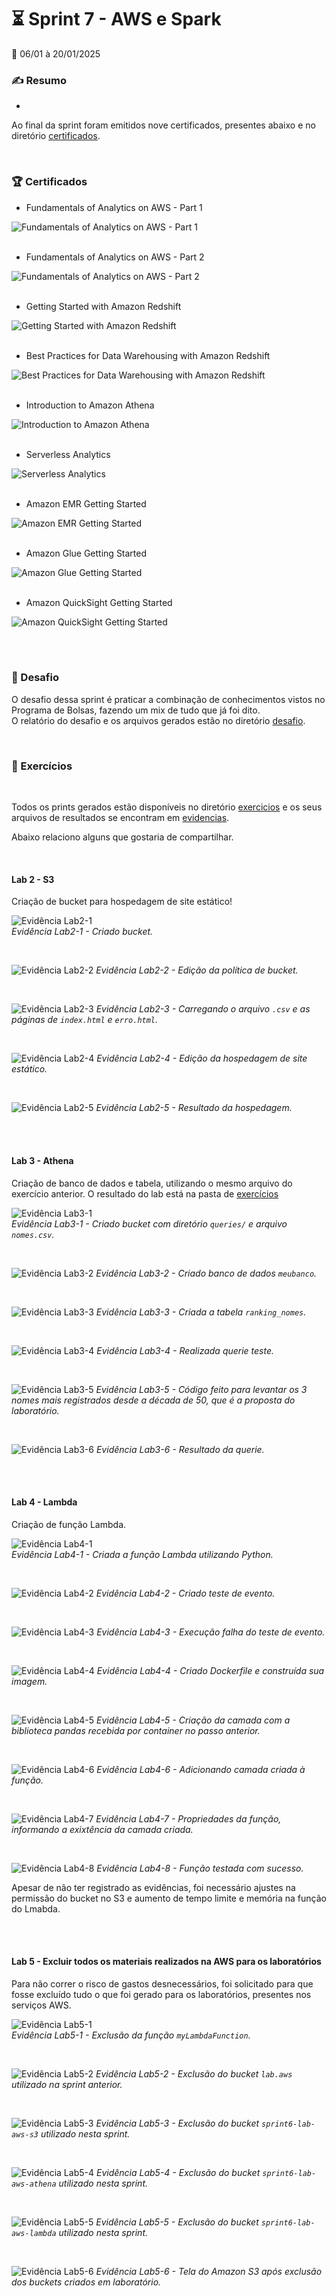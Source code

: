 # :hourglass_flowing_sand: Sprint 7 - AWS e Spark
:calendar: 06/01 à 20/01/2025


### :writing_hand: Resumo

- 



Ao final da sprint foram emitidos nove certificados, presentes abaixo e no diretório [certificados](./certificados/).

<br>

### :trophy: Certificados

- Fundamentals of Analytics on AWS - Part 1

![Fundamentals of Analytics on AWS - Part 1](./certificados/s6_AWS-Fundamentals-of-Anelytics-on-AWS-Part-1.jpg)
<br><br>

- Fundamentals of Analytics on AWS - Part 2

![Fundamentals of Analytics on AWS - Part 2](./certificados/s6_AWS-Fundamentals-of-Anelytics-on-AWS-Part-2.jpg)
<br><br>

- Getting Started with Amazon Redshift

![Getting Started with Amazon Redshift](./certificados/s6_AWS-Getting-Started-with-Amazon-Redshift.jpg)
<br><br>

- Best Practices for Data Warehousing with Amazon Redshift

![Best Practices for Data Warehousing with Amazon Redshift](./certificados/s6_AWS-Best-Practices-for-Data-Warehousing-with-Amazon-Redshift.jpg)
<br><br>

- Introduction to Amazon Athena

![Introduction to Amazon Athena](./certificados/s6_AWS-Introduction-to-Amazon-Athena.jpg)
<br><br>

- Serverless Analytics

![Serverless Analytics](./certificados/s6_AWS-Serverless-Analytics.jpg)
<br><br>

- Amazon EMR Getting Started

![Amazon EMR Getting Started](./certificados/s6_AWS-Amazon-EMR-Getting-Started.jpg)
<br><br>

- Amazon Glue Getting Started

![Amazon Glue Getting Started](./certificados/s6_AWS-Amazon-Glue-Getting-Started.jpg)
<br><br>


- Amazon QuickSight Getting Started

![Amazon QuickSight Getting Started](./certificados/s6_AWS-Amazon-QuickSight-Getting-Started.jpg)
<br><br>


<br>

### :jigsaw: Desafio

 O desafio dessa sprint é praticar a combinação de conhecimentos vistos no Programa de Bolsas, fazendo um mix de tudo que já foi dito.          
 O relatório do desafio e os arquivos gerados estão no diretório [desafio](./desafio/README.md).

<br>

### :brain: Exercícios

<br>

Todos os prints gerados estão disponíveis no diretório [exercicios](./exercicios/) e os seus arquivos de resultados se encontram em [evidencias](./evidencias/evid_exercicios/).

Abaixo relaciono alguns que gostaria de compartilhar.

<br>

#### Lab 2 - S3

Criação de bucket para hospedagem de site estático!

![Evidência Lab2-1](./evidencias/evid_exercicios/Evid_lab2/1.jpg)              
_*Evidência Lab2-1 - Criado bucket.*_

<br>

![Evidência Lab2-2](./evidencias/evid_exercicios/Evid_lab2/2.jpg)
_*Evidência Lab2-2 - Edição da política de bucket.*_

<br>

![Evidência Lab2-3](./evidencias/evid_exercicios/Evid_lab2/3.jpg)
_*Evidência Lab2-3 - Carregando o arquivo ``.csv`` e as páginas de ``index.html`` e ``erro.html``.*_

<br>

![Evidência Lab2-4](./evidencias/evid_exercicios/Evid_lab2/4.jpg)
_*Evidência Lab2-4 - Edição da hospedagem de site estático.*_

<br>

![Evidência Lab2-5](./evidencias/evid_exercicios/Evid_lab2/5.jpg)
_*Evidência Lab2-5 - Resultado da hospedagem.*_

<br><br>

#### Lab 3 - Athena

Criação de banco de dados e tabela, utilizando o mesmo arquivo do exercício anterior. O resultado do lab está na pasta de [exercícios](./exercicios/)

![Evidência Lab3-1](./evidencias/evid_exercicios/Evid_lab3/1.jpg)              
_*Evidência Lab3-1 - Criado bucket com diretório ``queries/`` e arquivo ``nomes.csv``.*_

<br>

![Evidência Lab3-2](./evidencias/evid_exercicios/Evid_lab3/2.jpg)
_*Evidência Lab3-2 - Criado banco de dados ``meubanco``.*_

<br>

![Evidência Lab3-3](./evidencias/evid_exercicios/Evid_lab3/3.jpg)
_*Evidência Lab3-3 - Criada a tabela ``ranking_nomes``.*_

<br>

![Evidência Lab3-4](./evidencias/evid_exercicios/Evid_lab3/4.jpg)
_*Evidência Lab3-4 - Realizada querie teste.*_

<br>

![Evidência Lab3-5](./evidencias/evid_exercicios/Evid_lab3/5.jpg)
_*Evidência Lab3-5 - Código feito para levantar os 3 nomes mais registrados desde a década de 50, que é a proposta do laboratório.*_

<br>

![Evidência Lab3-6](./evidencias/evid_exercicios/Evid_lab3/6.jpg)
_*Evidência Lab3-6 - Resultado da querie.*_

<br><br>

#### Lab 4 - Lambda

Criação de função Lambda.

![Evidência Lab4-1](./evidencias/evid_exercicios/Evid_lab4/1.jpg)              
_*Evidência Lab4-1 - Criada a função Lambda utilizando Python.*_

<br>

![Evidência Lab4-2](./evidencias/evid_exercicios/Evid_lab4/2.jpg)
_*Evidência Lab4-2 - Criado teste de evento.*_

<br>

![Evidência Lab4-3](./evidencias/evid_exercicios/Evid_lab4/3.jpg)
_*Evidência Lab4-3 - Execução falha  do teste de evento.*_

<br>

![Evidência Lab4-4](./evidencias/evid_exercicios/Evid_lab4/4.jpg)
_*Evidência Lab4-4 - Criado Dockerfile e construída sua imagem.*_

<br>

![Evidência Lab4-5](./evidencias/evid_exercicios/Evid_lab4/5.jpg)
_*Evidência Lab4-5 - Criação da camada com a biblioteca pandas recebida por container no passo anterior.*_

<br>

![Evidência Lab4-6](./evidencias/evid_exercicios/Evid_lab4/6.jpg)
_*Evidência Lab4-6 - Adicionando camada criada à função.*_

<br>

![Evidência Lab4-7](./evidencias/evid_exercicios/Evid_lab4/7.jpg)
_*Evidência Lab4-7 - Propriedades da função, informando a exixtência da camada criada.*_

<br>

![Evidência Lab4-8](./evidencias/evid_exercicios/Evid_lab4/8.jpg)
_*Evidência Lab4-8 - Função testada com sucesso.*_

Apesar de não ter registrado as evidências, foi necessário ajustes na permissão do bucket no S3 e aumento de tempo limite e memória na função do Lmabda.

<br><br>


#### Lab 5 - Excluir todos os materiais realizados na AWS para os laboratórios

Para não correr o risco de gastos desnecessários, foi solicitado para que fosse excluído tudo o que foi gerado para os laboratórios, presentes nos serviços AWS.

![Evidência Lab5-1](./evidencias/evid_exercicios/Evid_lab5/1.jpg)              
_*Evidência Lab5-1 - Exclusão da função ``myLambdaFunction``.*_

<br>

![Evidência Lab5-2](./evidencias/evid_exercicios/Evid_lab5/2.jpg)
_*Evidência Lab5-2 - Exclusão do bucket ``lab.aws`` utilizado na sprint anterior.*_

<br>

![Evidência Lab5-3](./evidencias/evid_exercicios/Evid_lab5/3.jpg)
_*Evidência Lab5-3 - Exclusão do bucket ``sprint6-lab-aws-s3`` utilizado nesta sprint.*_

<br>

![Evidência Lab5-4](./evidencias/evid_exercicios/Evid_lab5/4.jpg)
_*Evidência Lab5-4 - Exclusão do bucket ``sprint6-lab-aws-athena`` utilizado nesta sprint.*_

<br>

![Evidência Lab5-5](./evidencias/evid_exercicios/Evid_lab5/5.jpg)
_*Evidência Lab5-5 - Exclusão do bucket ``sprint6-lab-aws-lambda`` utilizado nesta sprint.*_

<br>

![Evidência Lab5-6](./evidencias/evid_exercicios/Evid_lab5/6.jpg)
_*Evidência Lab5-6 - Tela do Amazon S3 após exclusão dos buckets criados em laboratório.*_
